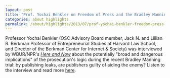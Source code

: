 ```yaml
---
layout: post
title: "Prof. Yochai Benkler on Freedom of Press and the Bradley Manning Case"
categories: about highlights
permalink: /about/highlights/2013/07/prof-yochai-benkler-freedom-press-and-bradley-manning-case/index.html
---
```

<p>Professor Yochai Benkler (OSC Advisory Board member, Jack N. and Lillian R. Berkman Professor of Entrepreneurial Studies at Harvard Law School, and Director of the Berkman Center for Internet &amp; Society) was interviewed by WBUR/NPR's <em><a href="http://hereandnow.wbur.org/" target="_blank">Here and Now</a></em> about the potentially "broad and dangerous implications" of the prosecution's logic during the recent Bradley Manning trial: by publishing leaks, are publishers guilty of aiding the enemy? Listen to the interview and read more <a href="http://hereandnow.wbur.org/2013/07/30/bradley-manning-leak" target="_blank">here</a>.</p>